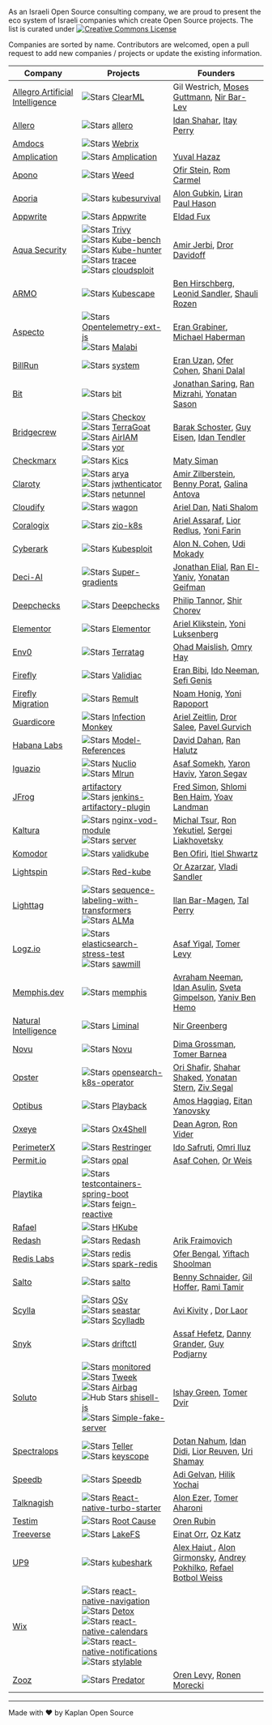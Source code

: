 As an Israeli Open Source consulting company, we are proud to present the eco system of Israeli companies which create Open Source projects. The list is curated under <a rel="license" href="http://creativecommons.org/licenses/by-sa/4.0/"><img alt="Creative Commons License" style="border-width:0" src="https://i.creativecommons.org/l/by-sa/4.0/80x15.png" /></a>

Companies are sorted by name. Contributors are welcomed, open a pull request to add new companies / projects or update the existing information.


| Company | Projects | Founders |
|---|---|---|
| [Allegro Artificial Intelligence](https://clear.ml/) | ![Stars](https://img.shields.io/github/stars/allegroai/clearml) [ClearML](https://github.com/allegroai/clearml) | Gil Westrich, [Moses Guttmann](https://www.linkedin.com/in/moses-guttmann-cml), [Nir Bar-Lev](https://www.linkedin.com/in/nirbarlev/) |
| [Allero](https://www.allero.io/) | ![Stars](https://img.shields.io/github/stars/allero-io/allero) [allero](https://github.com/allero-io/allero) | [Idan Shahar](https://il.linkedin.com/in/idan-shahar), [Itay Perry](https://www.linkedin.com/in/itayperry/) |
| [Amdocs](https://www.amdocs.com/) | ![Stars](https://img.shields.io/github/stars/open-Amdocs/webrix) [Webrix](https://github.com/open-Amdocs/webrix) |  |
| [Amplication](https://amplication.com/) | ![Stars](https://img.shields.io/github/stars/amplication/amplication) [Amplication](https://github.com/amplication/amplication) | [Yuval Hazaz](https://www.linkedin.com/in/yuvalhazaz/) |
| [Apono](https://www.apono.io/) | ![Stars](https://img.shields.io/github/stars/apono-io/weed) [Weed](https://github.com/apono-io/weed) | [Ofir Stein](https://www.linkedin.com/in/ofir-stein/), [Rom Carmel](https://www.linkedin.com/in/romcarmel/) |
| [Aporia](https://www.aporia.com) | ![Stars](https://img.shields.io/github/stars/aporia-ai/kubesurvival) [kubesurvival](https://github.com/aporia-ai/kubesurvival) | [Alon Gubkin](https://www.linkedin.com/in/alongubkin/), [Liran Paul Hason](https://www.linkedin.com/in/hasuni/) |
| [Appwrite](https://appwrite.io/) | ![Stars](https://img.shields.io/github/stars/appwrite/appwrite) [Appwrite](https://github.com/appwrite/appwrite) | [Eldad Fux](https://www.linkedin.com/in/eldadfux/) |
| [Aqua Security](https://www.aquasec.com/) | ![Stars](https://img.shields.io/github/stars/aquasecurity/trivy) [Trivy](https://github.com/aquasecurity/trivy) <br> ![Stars](https://img.shields.io/github/stars/aquasecurity/kube-bench) [Kube-bench](https://github.com/aquasecurity/kube-bench) <br> ![Stars](https://img.shields.io/github/stars/aquasecurity/kube-hunter) [Kube-hunter](https://github.com/aquasecurity/kube-hunter) <br> ![Stars](https://img.shields.io/github/stars/aquasecurity/tracee) [tracee](https://github.com/aquasecurity/tracee) <br> ![Stars](https://img.shields.io/github/stars/aquasecurity/cloudsploit) [cloudsploit](https://github.com/aquasecurity/cloudsploit) | [Amir Jerbi](https://www.linkedin.com/in/amirjerbi/), [Dror Davidoff](https://www.linkedin.com/in/drordavidoff/)  |
| [ARMO](https://www.armosec.io/) | ![Stars](https://img.shields.io/github/stars/armosec/kubescape)  [Kubescape](https://github.com/armosec/kubescape) | [Ben Hirschberg](https://www.linkedin.com/in/ben-hirschberg-66141890/), [Leonid Sandler](https://www.linkedin.com/in/leonidsandler/), [Shauli Rozen](https://www.linkedin.com/in/shaulirozen/) |
| [Aspecto](https://www.aspecto.io/) | ![Stars](https://img.shields.io/github/stars/aspecto-io/opentelemetry-ext-js)  [Opentelemetry-ext-js](https://github.com/aspecto-io/opentelemetry-ext-js) <br> ![Stars](https://img.shields.io/github/stars/aspecto-io/malabi) [Malabi](https://github.com/aspecto-io/malabi) | [Eran Grabiner](https://www.linkedin.com/in/eran-grabiner-98760587/), [Michael Haberman](https://www.linkedin.com/in/michael-haberman/) |
| [BillRun](https://bill.run) | ![Stars](https://img.shields.io/github/stars/BillRun/system) [system](https://github.com/BillRun/system) | [Eran Uzan](https://www.linkedin.com/in/eran-uzan-2228406/), [Ofer Cohen](https://www.linkedin.com/in/oc666/), [Shani Dalal](https://www.linkedin.com/in/shanidalal/) |
| [Bit](https://bit.dev/) | ![Stars](https://img.shields.io/github/stars/teambit/bit) [bit](https://github.com/teambit/bit) | [Jonathan Saring](https://www.linkedin.com/in/jonathan-saring-8181b140/), [Ran Mizrahi](https://www.linkedin.com/in/ranmizrahi/), [Yonatan Sason](https://www.linkedin.com/in/yona-p/) |
| [Bridgecrew](https://bridgecrew.io/) | ![Stars](https://img.shields.io/github/stars/bridgecrewio/checkov) [Checkov](https://github.com/bridgecrewio/checkov) <br> ![Stars](https://img.shields.io/github/stars/bridgecrewio/terragoat) [TerraGoat](https://github.com/bridgecrewio/terragoat) <br> ![Stars](https://img.shields.io/github/stars/bridgecrewio/AirIAM) [AirIAM](https://github.com/bridgecrewio/AirIAM) <br> ![Stars](https://img.shields.io/github/stars/bridgecrewio/yor) [yor](https://github.com/bridgecrewio/yor) | [Barak Schoster](https://www.linkedin.com/in/barakschoster/), [Guy Eisen](https://www.linkedin.com/in/guy-eisen-3012a597/), [Idan Tendler](https://www.linkedin.com/in/idan-tendler/) |
| [Checkmarx](https://checkmarx.com/) | ![Stars](https://img.shields.io/github/stars/Checkmarx/kics) [Kics](https://github.com/Checkmarx/kics) | [Maty Siman](https://www.linkedin.com/in/matysiman/) |
| [Claroty](https://www.claroty.com/) | ![Stars](https://img.shields.io/github/stars/claroty/arya) [arya](https://github.com/claroty/arya) <br> ![Stars](https://img.shields.io/github/stars/claroty/jwthenticator) [jwthenticator](https://github.com/claroty/jwthenticator) <br> ![Stars](https://img.shields.io/github/stars/claroty/netunnel) [netunnel](https://github.com/claroty/netunnel) | [Amir Zilberstein](https://www.linkedin.com/in/amir-zilberstein/), [Benny Porat](https://www.linkedin.com/in/benny-porat-95039730/), [Galina Antova](https://www.linkedin.com/in/galinaantova/) |
| [Cloudify](https://cloudify.co/) | ![Stars](https://img.shields.io/github/stars/cloudify-cosmo/wagon) [wagon](https://github.com/cloudify-cosmo/wagon) | [Ariel Dan](https://www.linkedin.com/in/ariel-dan/), [Nati Shalom](https://www.linkedin.com/in/natishalom/) |
| [Coralogix](https://coralogix.com/) | ![Stars](https://img.shields.io/github/stars/coralogix/zio-k8s)  [zio-k8s](https://github.com/coralogix/zio-k8s) | [Ariel Assaraf](https://www.linkedin.com/in/ariel-assaraf-ab621896/), [Lior Redlus](https://il.linkedin.com/in/redlus), [Yoni Farin​](https://www.linkedin.com/in/yoni-farin-97806874/) |
| [Cyberark](https://www.cyberark.com/) | ![Stars](https://img.shields.io/github/stars/cyberark/kubesploit) [Kubesploit](https://github.com/cyberark/kubesploit) | [Alon N. Cohen](https://www.linkedin.com/in/alon-n-cohen/), [Udi Mokady](https://www.linkedin.com/in/udimokady/) |
| [Deci-AI](https://deci.ai/) | ![Stars](https://img.shields.io/github/stars/Deci-AI/super-gradients) [Super-gradients](https://github.com/Deci-AI/super-gradients) | [Jonathan Elial](https://www.linkedin.com/in/jelial/), [Ran El-Yaniv](https://www.linkedin.com/in/ran-el-yaniv-33a5b22/), [Yonatan Geifman](https://www.linkedin.com/in/yonatan-geifman-8a449a3/) |
| [Deepchecks](https://deepchecks.com) | ![Stars](https://img.shields.io/github/stars/deepchecks/deepchecks) [Deepchecks](https://github.com/deepchecks/deepchecks) | [Philip Tannor](https://www.linkedin.com/in/philip-tannor-a6a910b7/), [Shir Chorev](https://www.linkedin.com/in/shirchorev/) |
| [Elementor](https://elementor.com/) |![Stars](https://img.shields.io/github/stars/elementor/elementor) [Elementor](https://github.com/elementor/elementor) | [Ariel Klikstein](https://www.linkedin.com/in/arielk/), [Yoni Luksenberg](https://www.linkedin.com/in/yoni-luksenberg/) |
| [Env0](https://www.env0.com/) | ![Stars](https://img.shields.io/github/stars/env0/terratag) [Terratag](https://github.com/env0/terratag) | [Ohad Maislish](https://www.linkedin.com/in/ohadmaislish/), [Omry Hay](https://www.linkedin.com/in/omryhay/) |
| [Firefly](https://www.gofirefly.io/) | ![Stars](https://img.shields.io/github/stars/gofireflyio/validiac) [Validiac](https://github.com/gofireflyio/validiac) | [Eran Bibi](https://www.linkedin.com/in/eran-bibi/), [Ido Neeman](https://www.linkedin.com/in/ido-neeman/), [Sefi Genis](https://www.linkedin.com/in/sefi-genis-90282185/) |
| [Firefly Migration](https://www.fireflymigration.com/) | ![Stars](https://img.shields.io/github/stars/remult/remult) [Remult](https://github.com/remult/remult) | [Noam Honig](https://www.linkedin.com/in/noamhonig/),  [Yoni Rapoport ](https://www.linkedin.com/in/yoni-rapoport-155a804/)  |
| [Guardicore](https://www.guardicore.com/) | ![Stars](https://img.shields.io/github/stars/guardicore/monkey) [Infection Monkey](https://github.com/guardicore/monkey) | [Ariel Zeitlin](https://www.linkedin.com/in/ariel-zeitlin-8861a9b/), [Dror Salee](https://www.linkedin.com/in/dror-salee/), [Pavel Gurvich](https://www.linkedin.com/in/pavelgurvich/) |
| [Habana Labs](https://habana.ai/) | ![Stars](https://img.shields.io/github/stars/HabanaAI/Model-References) [Model-References](https://github.com/HabanaAI/Model-References) | [David Dahan](https://www.linkedin.com/in/davidd-dahan/), [Ran Halutz](https://www.linkedin.com/in/ran-halutz-06b33713/) |
| [Iguazio](https://www.iguazio.com/) | ![Stars](https://img.shields.io/github/stars/nuclio/nuclio) [Nuclio]( https://github.com/nuclio/nuclio) <br> ![Stars](https://img.shields.io/github/stars/mlrun/mlrun) [Mlrun](https://github.com/mlrun/mlrun) | [Asaf Somekh](https://www.linkedin.com/in/asafsomekh/), [Yaron Haviv](https://www.linkedin.com/in/yaronh/), [Yaron Segav](https://www.linkedin.com/in/yaron-segev-48516a2/) |
| [JFrog](https://jfrog.com) | [artifactory](https://jfrog.com/community/download-artifactory-oss/) <br> ![Stars](https://img.shields.io/github/stars/jfrog/jenkins-artifactory-plugin) [jenkins-artifactory-plugin](https://github.com/jfrog/jenkins-artifactory-plugin) | [Fred Simon](https://www.linkedin.com/in/freddy33/), [Shlomi Ben Haim](https://www.linkedin.com/in/shlomibenhaim/), [Yoav Landman](https://www.linkedin.com/in/yoavlandman/) |
| [Kaltura](https://corp.kaltura.com/) | ![Stars](https://img.shields.io/github/stars/kaltura/nginx-vod-module) [nginx-vod-module](https://github.com/kaltura/nginx-vod-module) <br> ![Stars](https://img.shields.io/github/stars/kaltura/server) [server](https://github.com/kaltura/server) | [Michal Tsur](https://www.linkedin.com/in/michaltsur), [Ron Yekutiel](https://www.linkedin.com/in/ronyekutiel/), [Sergei Liakhovetsky](https://www.linkedin.com/in/sergeiliakhovetsky/) |
| [Komodor](https://komodor.com/) | ![Stars](https://img.shields.io/github/stars/komodorio/validkube) [validkube](https://github.com/komodorio/validkube) | [Ben Ofiri](https://linkedin.com/in/ben-ofiri-29182694/), [Itiel Shwartz](https://www.linkedin.com/in/itiel-shwartz-18542853/) |
| [Lightspin](https://www.lightspin.io/) | ![Stars](https://img.shields.io/github/stars/lightspin-tech/red-kube) [Red-kube](https://github.com/lightspin-tech/red-kube) | [Or Azarzar](https://www.linkedin.com/in/or-cloud-security/), [Vladi Sandler](https://www.linkedin.com/in/vladi-cloud-security/) |
| [Lighttag](https://www.lighttag.io/) | ![Stars](https://img.shields.io/github/stars/LightTag/sequence-labeling-with-transformers) [sequence-labeling-with-transformers](https://github.com/LightTag/sequence-labeling-with-transformers) <br> ![Stars](https://img.shields.io/github/stars/LightTag/ALMa) [ALMa](https://github.com/LightTag/ALMa) | [Ilan Bar-Magen](https://www.linkedin.com/in/barmagen/), [Tal Perry](https://www.linkedin.com/in/tal-perry-b561212a/) |
| [Logz.io](https://logz.io/) | ![Stars](https://img.shields.io/github/stars/logzio/elasticsearch-stress-test)  [elasticsearch-stress-test](https://github.com/logzio/elasticsearch-stress-test) <br> ![Stars](https://img.shields.io/github/stars/logzio/sawmill) [sawmill](https://github.com/logzio/sawmill) | [Asaf Yigal](https://www.linkedin.com/in/asafyigal/), [Tomer Levy](https://www.linkedin.com/in/tomer-levy-3609501/) |
| [Memphis.dev](https://memphis.dev/) | ![Stars](https://img.shields.io/github/stars/memphisdev/memphis) [memphis](https://github.com/memphisdev/memphis) | [Avraham Neeman](https://www.linkedin.com/in/avraham-neeman-616092156), [Idan Asulin](https://www.linkedin.com/in/idan-asulin), [Sveta Gimpelson](https://www.linkedin.com/in/sveta-gimpelson/), [Yaniv Ben Hemo](https://www.linkedin.com/in/ybenhemo) |
| [Natural Intelligence](https://www.naturalint.com/) | ![Stars](https://img.shields.io/github/stars/apache/incubator-liminal) [Liminal](https://github.com/apache/incubator-liminal) | [Nir Greenberg](https://www.linkedin.com/in/nirgreenberg/) |
| [Novu](https://novu.co/) | ![Stars](https://img.shields.io/github/stars/novuhq/novu) [Novu](https://github.com/novuhq/novu) | [Dima Grossman](https://www.linkedin.com/in/dimagrossman), [Tomer Barnea](https://www.linkedin.com/in/tomerbarnea/) |
| [Opster](https://opster.com) | ![Stars](https://img.shields.io/github/stars/Opster/opensearch-k8s-operator) [opensearch-k8s-operator](https://github.com/Opster/opensearch-k8s-operator) | [Ori Shafir](https://www.linkedin.com/in/orishafir/), [Shahar Shaked](https://www.linkedin.com/in/shaked-shahar/), [Yonatan Stern](https://www.linkedin.com/in/yonatan-stern-3b37392b/), [Ziv Segal](https://www.linkedin.com/in/ziv-segal) |
| [Optibus](https://www.optibus.com/) | ![Stars](https://img.shields.io/github/stars/Optibus/playback) [Playback](https://github.com/Optibus/playback) | [Amos Haggiag](https://www.linkedin.com/in/amoshag/), [Eitan Yanovsky](https://www.linkedin.com/in/eitan-yanovsky-25565214/)|
| [Oxeye](https://www.oxeye.io) | ![Stars](https://img.shields.io/github/stars/ox-eye/Ox4Shell) [Ox4Shell](https://github.com/ox-eye/Ox4Shell) | [Dean Agron](https://www.linkedin.com/in/dean-agron/), [Ron Vider](https://www.linkedin.com/in/ron-vider/) |
| [PerimeterX](https://www.perimeterx.com/) | ![Stars](https://img.shields.io/github/stars/PerimeterX/restringer) [Restringer](https://github.com/PerimeterX/restringer) | [Ido Safruti](https://www.linkedin.com/in/safruti/), [Omri Iluz](https://www.linkedin.com/in/omriiluz/) |
| [Permit.io](https://www.permit.io) | ![Stars](https://img.shields.io/github/stars/permitio/opal) [opal](https://github.com/permitio/opal) | [Asaf Cohen](https://www.linkedin.com/in/asafc/), [Or Weis](https://www.linkedin.com/in/orweis/) |
| [Playtika](https://www.playtika.com/) | ![Stars](https://img.shields.io/github/stars/PlaytikaOSS/testcontainers-spring-boot) [testcontainers-spring-boot](https://github.com/PlaytikaOSS/testcontainers-spring-boot) <br> ![Stars](https://img.shields.io/github/stars/PlaytikaOSS/feign-reactive) [feign-reactive](https://github.com/PlaytikaOSS/feign-reactive) | |
| [Rafael](https://www.rafael.co.il/) | ![Stars](https://img.shields.io/github/stars/kube-HPC/hkube) [HKube](https://github.com/kube-HPC/hkube) |  |
| [Redash](https://redash.io/) | ![Stars](https://img.shields.io/github/stars/getredash/redash) [Redash](https://github.com/getredash/redash) | [Arik Fraimovich](https://www.linkedin.com/in/arikfri/) |
| [Redis Labs](https://redislabs.com/) | ![Stars](https://img.shields.io/github/stars/redis/redis) [redis](https://github.com/redis/redis) <br> ![Stars](https://img.shields.io/github/stars/RedisLabs/spark-redis) [spark-redis](https://github.com/RedisLabs/spark-redis) | [Ofer Bengal](https://www.linkedin.com/in/ofer-bengal-4a84ba6/), [Yiftach Shoolman](https://www.linkedin.com/in/yiftachshoolman/) |
| [Salto](https://www.salto.io) | ![Stars](https://img.shields.io/github/stars/salto-io/salto) [salto](https://github.com/salto-io/salto) | [Benny Schnaider](https://www.linkedin.com/in/benny-schnaider-6ba64823/), [Gil Hoffer](https://www.linkedin.com/in/gilhoffer/), [Rami Tamir](https://www.linkedin.com/in/ramitamir/) |
| [Scylla](https://www.scylladb.com/) | ![Stars](https://img.shields.io/github/stars/cloudius-systems/osv) [OSv](https://github.com/cloudius-systems/osv) <br> ![Stars](https://img.shields.io/github/stars/scylladb/seastar)  [seastar](https://github.com/scylladb/seastar) <br> ![Stars](https://img.shields.io/github/stars/scylladb/scylladb)  [Scylladb](https://github.com/scylladb/scylladb) | [Avi Kivity](https://www.linkedin.com/in/avikivity/) , [Dor Laor](https://www.linkedin.com/in/dor-laor/) |
| [Snyk](https://snyk.io/) | ![Stars](https://img.shields.io/github/stars/snyk/driftctl) [driftctl](https://github.com/snyk/driftctl) | [Assaf Hefetz](https://www.linkedin.com/in/assaf-hefetz/), [Danny Grander](https://www.linkedin.com/in/grander/), [Guy Podjarny](https://www.linkedin.com/in/guypo/) |
| [Soluto](https://www.soluto.io/) | ![Stars](https://img.shields.io/github/stars/OS-Guild/monitored) [monitored](https://github.com/OS-Guild/monitored) <br> ![Stars](https://img.shields.io/github/stars/Soluto/tweek) [Tweek](https://github.com/Soluto/tweek) <br> ![Stars](https://img.shields.io/github/stars/Soluto/airbag) [Airbag](https://github.com/Soluto/airbag) <br> ![Hub Stars](https://img.shields.io/github/stars/Soluto/shisell-js) [shisell-js](https://github.com/Soluto/shisell-js) <br> ![Stars](https://img.shields.io/github/stars/Soluto/simple-fake-server) [Simple-fake-server](https://github.com/Soluto/simple-fake-server) | [Ishay Green](https://www.linkedin.com/in/ishaygreen), [Tomer Dvir](https://www.linkedin.com/in/tomerdvir/) |
| [Spectralops](https://spectralops.io/) | ![Stars](https://img.shields.io/github/stars/spectralops/teller) [Teller](https://github.com/spectralops/teller) <br> ![Stars](https://img.shields.io/github/stars/SpectralOps/keyscope) [keyscope](https://github.com/SpectralOps/keyscope) | [Dotan Nahum](https://www.linkedin.com/in/jondot/), [Idan Didi](https://www.linkedin.com/in/idandidi/), [Lior Reuven](https://www.linkedin.com/in/lior-reuven/), [Uri Shamay](https://www.linkedin.com/in/cmpxchg16/) |
| [Speedb](https://www.speedb.io/) | ![Stars](https://img.shields.io/github/stars/speedb-io/speedb) [Speedb](https://github.com/speedb-io/speedb) | [Adi Gelvan](https://www.linkedin.com/in/adi-gelvan/), [Hilik Yochai](https://www.linkedin.com/in/hilik-yochai-a06ab728/) |
| [Talknagish](https://www.talknagish.com/) | ![Stars](https://img.shields.io/github/stars/talknagish/react-native-turbo-starter) [React-native-turbo-starter](https://github.com/talknagish/react-native-turbo-starter) | [Alon Ezer](https://www.linkedin.com/in/aezer/), [Tomer Aharoni](https://www.linkedin.com/in/tomeraharoni/) |
| [Testim](https://www.testim.io/) | ![Stars](https://img.shields.io/github/stars/testimio/root-cause) [Root Cause](https://github.com/testimio/root-cause) | [Oren Rubin](https://www.linkedin.com/in/rubinoren/) |
| [Treeverse](https://lakefs.io/) | ![Stars](https://img.shields.io/github/stars/treeverse/lakeFS) [LakeFS](https://github.com/treeverse/lakeFS) | [Einat Orr](https://www.linkedin.com/in/einatorr/), [Oz Katz](https://www.linkedin.com/in/oz-katz-4b3b389/) |
| [UP9](https://up9.com//) | ![Stars](https://img.shields.io/github/stars/kubeshark/kubeshark) [kubeshark](https://github.com/kubeshark/kubeshark) | [Alex Haiut ](https://www.linkedin.com/in/alexhaiut/), [Alon Girmonsky](https://www.linkedin.com/in/alongirmonsky/), [Andrey Pokhilko](https://www.linkedin.com/in/andreypohilko/), [Refael Botbol Weiss](https://www.linkedin.com/in/refaelbotbol/) |
| [Wix](https://www.wix.engineering/open-source) | ![Stars](https://img.shields.io/github/stars/wix/react-native-navigation) [react-native-navigation](https://github.com/wix/react-native-navigation) <br> ![Stars](https://img.shields.io/github/stars/wix/detox) [Detox](https://github.com/wix/detox) <br> ![Stars](https://img.shields.io/github/stars/wix/react-native-calendars) [react-native-calendars](https://github.com/wix/react-native-calendars) <br> ![Stars](https://img.shields.io/github/stars/wix/react-native-notifications) [react-native-notifications](https://github.com/wix/react-native-notifications) <br> ![Stars](https://img.shields.io/github/stars/wix/stylable) [stylable](https://github.com/wix/stylable) |  |
| [Zooz](https://zooz.com/) | ![Stars](https://img.shields.io/github/stars/Zooz/predator) [Predator](https://github.com/Zooz/predator) | [Oren Levy](https://www.linkedin.com/in/levyoren/), [Ronen Morecki](https://il.linkedin.com/in/rmorecki) |

---
Made with :heart: by Kaplan Open Source
